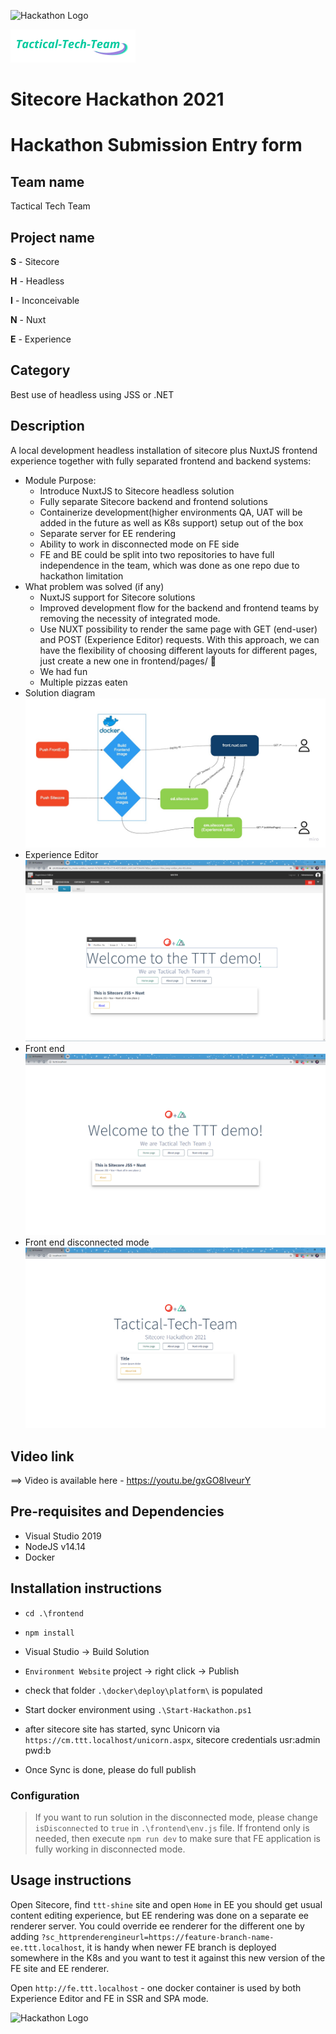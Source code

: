 ![Hackathon Logo](docs/images/hackathon.png?raw=true "Hackathon Logo")

![Hackathon Logo](docs/images/ttt-logo-small.png "Hackathon Logo")
# Sitecore Hackathon 2021

# Hackathon Submission Entry form

## Team name
Tactical Tech Team

## Project name
**S** - Sitecore

**H** - Headless

**I** - Inconceivable

**N** - Nuxt

**E** - Experience

## Category
Best use of headless using JSS or .NET

## Description
A local development headless installation of sitecore plus NuxtJS frontend experience together with fully separated frontend and backend systems:
  - Module Purpose:
    - Introduce NuxtJS to Sitecore headless solution
    - Fully separate Sitecore backend and frontend solutions
    - Containerize development(higher environments QA, UAT will be added in the future as well as K8s support) setup out of the box
    - Separate server for EE rendering
    - Ability to work in disconnected mode on FE side
    - FE and BE could be split into two repositories to have full independence in the team, which was done as one repo due to hackathon limitation
  - What problem was solved (if any)
    - NuxtJS support for Sitecore solutions
    - Improved development flow for the backend and frontend teams by removing the necessity of integrated mode.
    - Use NUXT possibility to render the same page with GET (end-user) and POST (Experience Editor) requests. With this approach, we can have the flexibility of choosing different layouts for different pages, just create a new one in frontend/pages/ 🙌
    - We had fun
    - Multiple pizzas eaten
  - Solution diagram ![Diagram](docs/images/diagram-solution.jpg "Solution Diagram")
  - Experience Editor ![EE](docs/images/ee.png "EE")
  - Front end ![FE](docs/images/fe.png "FE")
  - Front end disconnected mode ![FE Disconnected Mode](docs/images/fe-disconnected-mode.png "FE Disconnected Mode")
## Video link
⟹ Video is available here - https://youtu.be/gxGO8lveurY

## Pre-requisites and Dependencies
- Visual Studio 2019
- NodeJS v14.14
- Docker

## Installation instructions
- `cd .\frontend`  
- `npm install`
 
- Visual Studio -> Build Solution
- `Environment Website` project -> right click -> Publish
- check that folder `.\docker\deploy\platform\` is populated
- Start docker environment using `.\Start-Hackathon.ps1`
- after sitecore site has started, sync Unicorn via `https://cm.ttt.localhost/unicorn.aspx`, sitecore credentials usr:admin pwd:b
- Once Sync is done, please do full publish

### Configuration
> If you want to run solution in the disconnected mode, please change `isDisconnected` to `true` in `.\frontend\env.js` file.
> If frontend only is needed, then execute `npm run dev` to make sure that FE application is fully working in disconnected mode.

## Usage instructions
Open Sitecore, find `ttt-shine` site and open `Home` in EE you should get usual content editing experience, but EE rendering was done on a separate ee renderer server.
You could override ee renderer for the different one by adding `?sc_httprenderengineurl=https://feature-branch-name-ee.ttt.localhost`, it is handy when newer FE branch is deployed somewhere in the K8s and you want to test it against this new version of the FE site and EE renderer.

Open `http://fe.ttt.localhost` - one docker container is used by both Experience Editor and FE in SSR and SPA mode.

![Hackathon Logo](docs/images/hackathon.png?raw=true "Hackathon Logo")
